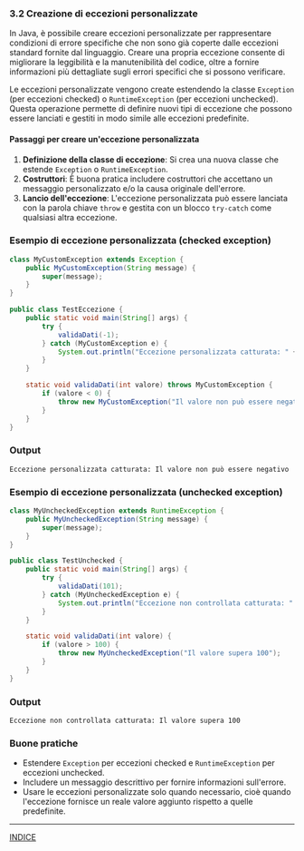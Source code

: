 ### 3.2 Creazione di eccezioni personalizzate

In Java, è possibile creare eccezioni personalizzate per rappresentare condizioni di errore specifiche che non sono già coperte dalle eccezioni standard fornite dal linguaggio. Creare una propria eccezione consente di migliorare la leggibilità e la manutenibilità del codice, oltre a fornire informazioni più dettagliate sugli errori specifici che si possono verificare.

Le eccezioni personalizzate vengono create estendendo la classe `Exception` (per eccezioni checked) o `RuntimeException` (per eccezioni unchecked). Questa operazione permette di definire nuovi tipi di eccezione che possono essere lanciati e gestiti in modo simile alle eccezioni predefinite.

#### Passaggi per creare un'eccezione personalizzata

1. **Definizione della classe di eccezione**: Si crea una nuova classe che estende `Exception` o `RuntimeException`.
2. **Costruttori**: È buona pratica includere costruttori che accettano un messaggio personalizzato e/o la causa originale dell'errore.
3. **Lancio dell'eccezione**: L'eccezione personalizzata può essere lanciata con la parola chiave `throw` e gestita con un blocco `try-catch` come qualsiasi altra eccezione.

### Esempio di eccezione personalizzata (checked exception)
```java
class MyCustomException extends Exception {
    public MyCustomException(String message) {
        super(message);
    }
}

public class TestEccezione {
    public static void main(String[] args) {
        try {
            validaDati(-1);
        } catch (MyCustomException e) {
            System.out.println("Eccezione personalizzata catturata: " + e.getMessage());
        }
    }

    static void validaDati(int valore) throws MyCustomException {
        if (valore < 0) {
            throw new MyCustomException("Il valore non può essere negativo");
        }
    }
}
```

### Output
```
Eccezione personalizzata catturata: Il valore non può essere negativo
```

### Esempio di eccezione personalizzata (unchecked exception)
```java
class MyUncheckedException extends RuntimeException {
    public MyUncheckedException(String message) {
        super(message);
    }
}

public class TestUnchecked {
    public static void main(String[] args) {
        try {
            validaDati(101);
        } catch (MyUncheckedException e) {
            System.out.println("Eccezione non controllata catturata: " + e.getMessage());
        }
    }

    static void validaDati(int valore) {
        if (valore > 100) {
            throw new MyUncheckedException("Il valore supera 100");
        }
    }
}
```

### Output
```
Eccezione non controllata catturata: Il valore supera 100
```

### Buone pratiche
- Estendere `Exception` per eccezioni checked e `RuntimeException` per eccezioni unchecked.
- Includere un messaggio descrittivo per fornire informazioni sull'errore.
- Usare le eccezioni personalizzate solo quando necessario, cioè quando l'eccezione fornisce un reale valore aggiunto rispetto a quelle predefinite.

---
[INDICE](README.md)

